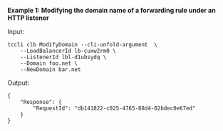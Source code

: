 **Example 1: Modifying the domain name of a forwarding rule under an HTTP listener**



Input: 

```
tccli clb ModifyDomain --cli-unfold-argument  \
    --LoadBalancerId lb-cuxw2rm0 \
    --ListenerId lbl-d1ubsydq \
    --Domain foo.net \
    --NewDomain bar.net
```

Output: 
```
{
    "Response": {
        "RequestId": "db141822-c025-4765-88d4-02bdec0e67ed"
    }
}
```

